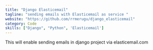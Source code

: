 ```yaml
---
title: "Django Elasticemail"
tagline: "sending emails with Elasticemail as service "
website: "https://github.com/rrmerugu/django_elasticemail"
category: Code
skills: ["Django", "Python", 'Elasticemail']
---
```


This will enable sending emails in django project via elasticemail.com
